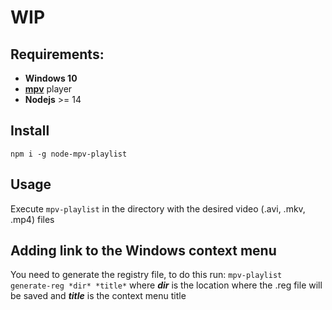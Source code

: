 # WIP

## Requirements:
- **Windows 10**
- [**mpv**](https://mpv.io/) player
- **Nodejs** >= 14

## Install
`npm i -g node-mpv-playlist`

## Usage
Execute `mpv-playlist` in the directory with the desired video (.avi, .mkv, .mp4) files

## Adding link to the Windows context menu
You need to generate the registry file, to do this run:
`mpv-playlist generate-reg *dir* *title*`
where _**dir**_ is the location where the .reg file will be saved and _**title**_ is the context menu title